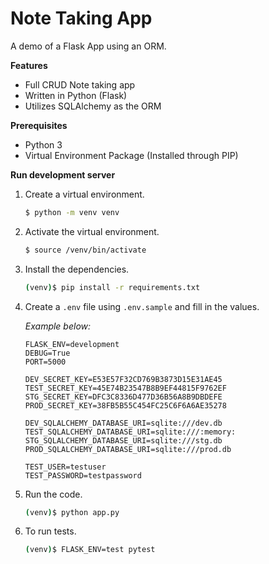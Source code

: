 # Note Taking App
A demo of a Flask App using an ORM.

**Features**
- Full CRUD Note taking app
- Written in Python (Flask)
- Utilizes SQLAlchemy as the ORM

**Prerequisites**
- Python 3
- Virtual Environment Package (Installed through PIP)

**Run development server**
1. Create a virtual environment.
    ```bash
    $ python -m venv venv
    ```
2. Activate the virtual environment.
    ```bash
    $ source /venv/bin/activate
    ```
3. Install the dependencies.
    ```bash
    (venv)$ pip install -r requirements.txt
    ```

4. Create a `.env` file using `.env.sample` and fill in the values.
    
    *Example below:*
    ```
    FLASK_ENV=development
    DEBUG=True
    PORT=5000

    DEV_SECRET_KEY=E53E57F32CD769B3873D15E31AE45
    TEST_SECRET_KEY=45E74B23547B8B9EF44815F9762EF
    STG_SECRET_KEY=DFC3C8336D477D36B56A8B9DBDEFE
    PROD_SECRET_KEY=38FB5B55C454FC25C6F6A6AE35278

    DEV_SQLALCHEMY_DATABASE_URI=sqlite:///dev.db
    TEST_SQLALCHEMY_DATABASE_URI=sqlite:///:memory:
    STG_SQLALCHEMY_DATABASE_URI=sqlite:///stg.db
    PROD_SQLALCHEMY_DATABASE_URI=sqlite:///prod.db

    TEST_USER=testuser
    TEST_PASSWORD=testpassword
    ```

5. Run the code.
    ```bash
    (venv)$ python app.py
    ```

6. To run tests.
    ```bash
    (venv)$ FLASK_ENV=test pytest
    ```
